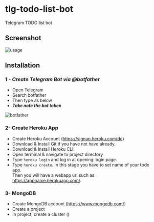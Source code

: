 # tlg-todo-list-bot
Telegram TODO list bot

## Screenshot
![usage](https://github.com/bakyazi/tlg-todo-list-bot/blob/master/todobot.png?raw=true)

## Installation

### 1 - ***Create Telegram Bot via @botfather***
  - Open Telegram
  - Search botfather
  - Then type as below
  - ***Take note the bot token***
    
![botfather](https://github.com/bakyazi/tlg-todo-list-bot/blob/master/botfather.png?raw=true)

### 2- Create Heroku App
  - Create Heroku Account (https://signup.heroku.com/dc)
  - Download & Install Git if you have not have already.
  - Download & Install Heroku CLI.
  - Open terminal & navigate to project directory
  - Type
    ```heroku login``` and log in at opening login page.
  - Type ```heroku create```. In this stage you have to set name of your todo app.<br>Then you will have a webapp url such as https://appname.herokuapp.com/. 
  
### 3- MongoDB
  - Create MongoDB account (https://www.mongodb.com/)
  - Create a project
  - In project, create a cluster ()
